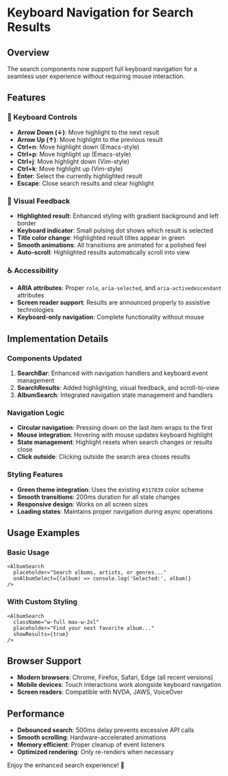 # Keyboard Navigation for Search Results

## Overview
The search components now support full keyboard navigation for a seamless user experience without requiring mouse interaction.

## Features

### 🎹 Keyboard Controls
- **Arrow Down (↓)**: Move highlight to the next result
- **Arrow Up (↑)**: Move highlight to the previous result
- **Ctrl+n**: Move highlight down (Emacs-style)
- **Ctrl+p**: Move highlight up (Emacs-style)
- **Ctrl+j**: Move highlight down (Vim-style)
- **Ctrl+k**: Move highlight up (Vim-style)
- **Enter**: Select the currently highlighted result
- **Escape**: Close search results and clear highlight

### 🎨 Visual Feedback
- **Highlighted result**: Enhanced styling with gradient background and left border
- **Keyboard indicator**: Small pulsing dot shows which result is selected
- **Title color change**: Highlighted result titles appear in green
- **Smooth animations**: All transitions are animated for a polished feel
- **Auto-scroll**: Highlighted results automatically scroll into view

### ♿ Accessibility
- **ARIA attributes**: Proper `role`, `aria-selected`, and `aria-activedescendant` attributes
- **Screen reader support**: Results are announced properly to assistive technologies
- **Keyboard-only navigation**: Complete functionality without mouse

## Implementation Details

### Components Updated
1. **SearchBar**: Enhanced with navigation handlers and keyboard event management
2. **SearchResults**: Added highlighting, visual feedback, and scroll-to-view
3. **AlbumSearch**: Integrated navigation state management and handlers

### Navigation Logic
- **Circular navigation**: Pressing down on the last item wraps to the first
- **Mouse integration**: Hovering with mouse updates keyboard highlight
- **State management**: Highlight resets when search changes or results close
- **Click outside**: Clicking outside the search area closes results

### Styling Features
- **Green theme integration**: Uses the existing `#317039` color scheme
- **Smooth transitions**: 200ms duration for all state changes
- **Responsive design**: Works on all screen sizes
- **Loading states**: Maintains proper navigation during async operations

## Usage Examples

### Basic Usage
```tsx
<AlbumSearch 
  placeholder="Search albums, artists, or genres..."
  onAlbumSelect={(album) => console.log('Selected:', album)}
/>
```

### With Custom Styling
```tsx
<AlbumSearch 
  className="w-full max-w-2xl"
  placeholder="Find your next favorite album..."
  showResults={true}
/>
```

## Browser Support
- **Modern browsers**: Chrome, Firefox, Safari, Edge (all recent versions)
- **Mobile devices**: Touch interactions work alongside keyboard navigation
- **Screen readers**: Compatible with NVDA, JAWS, VoiceOver

## Performance
- **Debounced search**: 500ms delay prevents excessive API calls
- **Smooth scrolling**: Hardware-accelerated animations
- **Memory efficient**: Proper cleanup of event listeners
- **Optimized rendering**: Only re-renders when necessary

Enjoy the enhanced search experience! 🚀 
